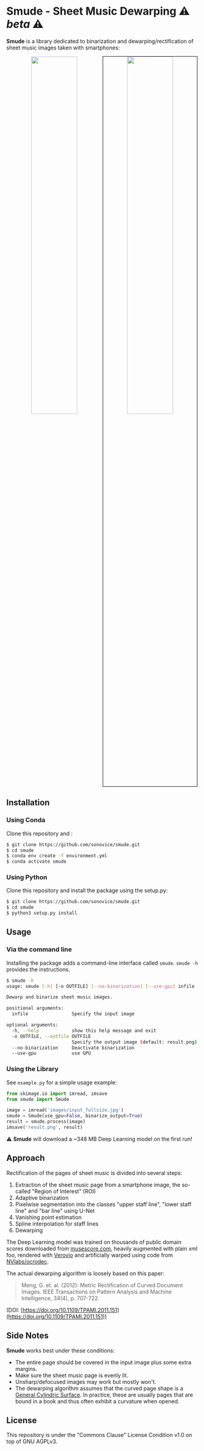 # Smude - Sheet Music Dewarping ⚠️ _beta_ ⚠️

**Smude** is a library dedicated to binarization and dewarping/rectification of sheet music images taken with smartphones:

<p align="center">
    <img src="https://github.com/sonovice/smude/raw/master/images/example_input.jpg" width="49%" />
    <img src="https://github.com/sonovice/smude/raw/master/images/example_output.jpg" width="49%" style="border:1px solid black" />
</p>

## Installation
### Using Conda
Clone this repository and :
```bash
$ git clone https://github.com/sonovice/smude.git
$ cd smude
$ conda env create -f environment.yml
$ conda activate smude
```

### Using Python
Clone this repository and install the package using the setup.py:
```bash
$ git clone https://github.com/sonovice/smude.git
$ cd smude
$ python3 setup.py install
```

## Usage
### Via the command line
Installing the package adds a command-line interface called `smude`. `smude -h` provides the instructions.

```bash
$ smude -h
usage: smude [-h] [-o OUTFILE] [--no-binarization] [--use-gpu] infile

Dewarp and binarize sheet music images.

positional arguments:
  infile                Specify the input image

optional arguments:
  -h, --help            show this help message and exit
  -o OUTFILE, --outfile OUTFILE
                        Specify the output image (default: result.png)
  --no-binarization     Deactivate binarization
  --use-gpu             use GPU
```

### Using the Library
See `example.py` for a simple usage example:
```python
from skimage.io import imread, imsave
from smude import Smude

image = imread('images/input_fullsize.jpg')
smude = Smude(use_gpu=False, binarize_output=True)
result = smude.process(image)
imsave('result.png', result)
```
⚠️ **Smude** will download a ~348 MB Deep Learning model on the first run!

## Approach

Rectification of the pages of sheet music is divided into several steps:
1. Extraction of the sheet music page from a smartphone image, the so-called "Region of Interest" (ROI)
2. Adaptive binarization
3. Pixelwise segmentation into the classes "upper staff line", "lower staff line" and "bar line" using U-Net
4. Vanishing point estimation
5. Spline interpolation for staff lines
6. Dewarping

The Deep Learning model was trained on thousands of public domain scores downloaded from [musescore.com](https://www.musescore.com), heavily augmented with plain xml foo, rendered with [Verovio](https://www.verovio.org) and artificially warped using code from [NVlabs/ocrodec](https://github.com/NVlabs/ocrodeg).

The actual dewarping algorithm is loosely based on this paper:
> Meng, G. et. al. (2012):
> Metric Rectification of Curved Document Images.
> IEEE Transactions on Pattern Analysis and Machine Intelligence, 34(4), p. 707-722.

(DOI: [https://doi.org/10.1109/TPAMI.2011.151](https://doi.org/10.1109/TPAMI.2011.151))

## Side Notes

**Smude** works best under these conditions:
- The entire page should be covered in the input image plus some extra margins.
- Make sure the sheet music page is evenly lit.
- Unsharp/defocused images may work but mostly won't.
- The dewarping algorithm assumes that the curved page shape is a [General Cylindric Surface](https://en.wikipedia.org/wiki/Cylinder#Cylindrical_surfaces). In practice, these are usually pages that are bound in a book and thus often exhibit a curvature when opened.

## License
This repository is under the "Commons Clause" License Condition v1.0 on top of GNU AGPLv3.
